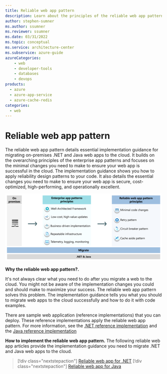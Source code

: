 ```yaml
---
title: Reliable web app pattern
description: Learn about the principles of the reliable web app pattern.
author: stephen-sumner    
ms.author: ssumner
ms.reviewer: ssumner
ms.date: 03/31/2022
ms.topic: conceptual
ms.service: architecture-center
ms.subservice: azure-guide
azureCategories:
    - web
    - developer-tools
    - databases
    - devops
products:
  - azure
  - azure-app-service
  - azure-cache-redis
categories:
  - web
---
```


# Reliable web app pattern

The reliable web app pattern details essential implementation guidance for migrating on-premises .NET and Java web apps to the cloud. It builds on the overarching principles of the enterprise app patterns and focuses on the minimal changes you need to make to ensure your web app is successful in the cloud. The implementation guidance shows you how to apply reliability design patterns to your code. It also details the essential changes you need to make to ensure your web app is secure, cost-optimized, high-performing, and operationally excellent.

[![Diagram showing the principles of the reliable web app pattern](images/reliable-web-app-overview.png)](images/reliable-web-app-overview.png)

**Why the reliable web app pattern?.**

It's not always clear what you need to do after you migrate a web to the cloud. You might not be aware of the implementation changes you could and should make to maximize your success. The reliable web app pattern solves this problem. The implementation guidance tells you what you should to migrate web apps to the cloud successfully and how to do it with code examples.

There are sample web application (reference implementations) that you can deploy. These reference implementations apply the reliable web app pattern. For more information, see the [.NET reference implementation](https://aka.ms/eap/rwa/dotnet) and the [Java reference implementation](https://github.com/Azure/reliable-web-app-pattern-java#reliable-web-app-pattern-for-java)

**How to implement the reliable web app pattern.** The following reliable web app articles provide the implementation guidance you need to migrate .NET and Java web apps to the cloud.

>[!div class="nextstepaction"]
>[Reliable web app for .NET](./dotnet/pattern-overview.yml)
>[!div class="nextstepaction"]
>[Reliable web app for Java](./java/plan-implementation.yml)
